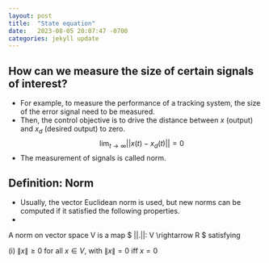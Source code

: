 ```yaml
---
layout: post
title:  "State equation"
date:   2023-08-05 20:07:47 -0700
categories: jekyll update
---
```


## How can we measure the size of certain signals of interest?
- For example, to measure the performance of a tracking system, the size of the error signal need to be measured. 
- Then, the control objective is to drive the distance between $x$ (output) and $x_d$ (desired output) to zero.
$$\lim_{t \rightarrow \infty} ||x(t) - x_d(t)|| = 0$$
- The measurement of signals is called norm.


## Definition: Norm
- Usually, the vector Euclidean norm is used, but new norms can be computed if it satisfied the following properties.
- 
A norm on vector space V is a map $ ||.||: V \rightarrow R $ satisfying

(i) $\|x\| \geq 0$ for all $x \in V$, with $\|x\|=0$ iff $x=0$
  
